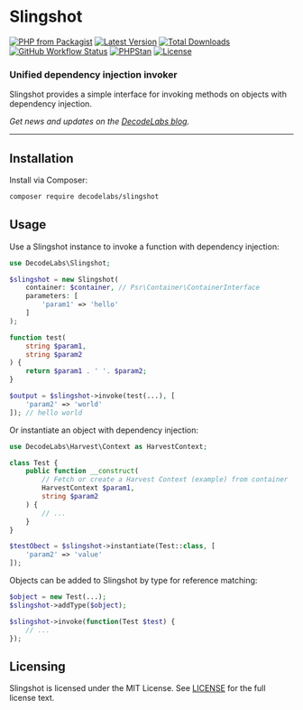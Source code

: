 # Slingshot

[![PHP from Packagist](https://img.shields.io/packagist/php-v/decodelabs/slingshot?style=flat)](https://packagist.org/packages/decodelabs/slingshot)
[![Latest Version](https://img.shields.io/packagist/v/decodelabs/slingshot.svg?style=flat)](https://packagist.org/packages/decodelabs/slingshot)
[![Total Downloads](https://img.shields.io/packagist/dt/decodelabs/slingshot.svg?style=flat)](https://packagist.org/packages/decodelabs/slingshot)
[![GitHub Workflow Status](https://img.shields.io/github/actions/workflow/status/decodelabs/slingshot/integrate.yml?branch=develop)](https://github.com/decodelabs/slingshot/actions/workflows/integrate.yml)
[![PHPStan](https://img.shields.io/badge/PHPStan-enabled-44CC11.svg?longCache=true&style=flat)](https://github.com/phpstan/phpstan)
[![License](https://img.shields.io/packagist/l/decodelabs/slingshot?style=flat)](https://packagist.org/packages/decodelabs/slingshot)

### Unified dependency injection invoker

Slingshot provides a simple interface for invoking methods on objects with dependency injection.

_Get news and updates on the [DecodeLabs blog](https://blog.decodelabs.com)._

---

## Installation

Install via Composer:

```bash
composer require decodelabs/slingshot
```

## Usage

Use a Slingshot instance to invoke a function with dependency injection:

```php
use DecodeLabs\Slingshot;

$slingshot = new Slingshot(
    container: $container, // Psr\Container\ContainerInterface
    parameters: [
        'param1' => 'hello'
    ]
);

function test(
    string $param1,
    string $param2
) {
    return $param1 . ' '. $param2;
}

$output = $slingshot->invoke(test(...), [
    'param2' => 'world'
]); // hello world
```

Or instantiate an object with dependency injection:

```php
use DecodeLabs\Harvest\Context as HarvestContext;

class Test {
    public function __construct(
        // Fetch or create a Harvest Context (example) from container
        HarvestContext $param1,
        string $param2
    ) {
        // ...
    }
}

$testObect = $slingshot->instantiate(Test::class, [
    'param2' => 'value'
]);
```

Objects can be added to Slingshot by type for reference matching:

```php
$object = new Test(...);
$slingshot->addType($object);

$slingshot->invoke(function(Test $test) {
    // ...
});
```

## Licensing

Slingshot is licensed under the MIT License. See [LICENSE](./LICENSE) for the full license text.
